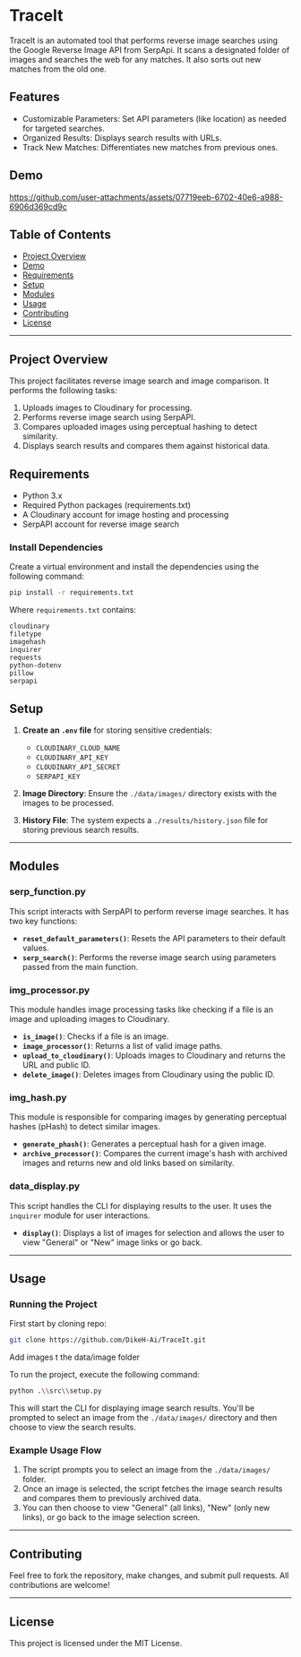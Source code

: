 # TraceIt
TraceIt is an automated tool that performs reverse image searches using the Google Reverse Image API from SerpApi. It scans a designated folder of images and searches the web for any matches. It also sorts out new matches from the old one.
## Features
- Customizable Parameters: Set API parameters (like location) as needed for targeted searches.
- Organized Results: Displays search results with URLs.
- Track New Matches: Differentiates new matches from previous ones.

## Demo
https://github.com/user-attachments/assets/07719eeb-6702-40e6-a988-6906d369cd9c

## Table of Contents

- [Project Overview](#project-overview)
- [Demo](#demo)
- [Requirements](#requirements)
- [Setup](#setup)
- [Modules](#modules)
- [Usage](#usage)
- [Contributing](#contributing)
- [License](#license)

---

## Project Overview

This project facilitates reverse image search and image comparison. It performs the following tasks:

1. Uploads images to Cloudinary for processing.
2. Performs reverse image search using SerpAPI.
3. Compares uploaded images using perceptual hashing to detect similarity.
4. Displays search results and compares them against historical data.



## Requirements

- Python 3.x
- Required Python packages (requirements.txt)
- A Cloudinary account for image hosting and processing
- SerpAPI account for reverse image search

### Install Dependencies

Create a virtual environment and install the dependencies using the following command:

```bash
pip install -r requirements.txt
```

Where `requirements.txt` contains:

```plaintext
cloudinary
filetype
imagehash
inquirer
requests
python-dotenv
pillow
serpapi
```

## Setup

1. **Create an `.env` file** for storing sensitive credentials:
   - `CLOUDINARY_CLOUD_NAME`
   - `CLOUDINARY_API_KEY`
   - `CLOUDINARY_API_SECRET`
   - `SERPAPI_KEY`

2. **Image Directory**: Ensure the `./data/images/` directory exists with the images to be processed.

3. **History File**: The system expects a `./results/history.json` file for storing previous search results.

---

## Modules

### serp_function.py

This script interacts with SerpAPI to perform reverse image searches. It has two key functions:

- **`reset_default_parameters()`**: Resets the API parameters to their default values.
- **`serp_search()`**: Performs the reverse image search using parameters passed from the main function.

### img_processor.py

This module handles image processing tasks like checking if a file is an image and uploading images to Cloudinary.

- **`is_image()`**: Checks if a file is an image.
- **`image_processor()`**: Returns a list of valid image paths.
- **`upload_to_cloudinary()`**: Uploads images to Cloudinary and returns the URL and public ID.
- **`delete_image()`**: Deletes images from Cloudinary using the public ID.

### img_hash.py

This module is responsible for comparing images by generating perceptual hashes (pHash) to detect similar images.

- **`generate_phash()`**: Generates a perceptual hash for a given image.
- **`archive_processor()`**: Compares the current image's hash with archived images and returns new and old links based on similarity.

### data_display.py

This script handles the CLI for displaying results to the user. It uses the `inquirer` module for user interactions.

- **`display()`**: Displays a list of images for selection and allows the user to view "General" or "New" image links or go back.

---

## Usage

### Running the Project
First start by cloning repo:

```bash
git clone https://github.com/DikeH-Ai/TraceIt.git
```

Add images t the data/image folder

To run the project, execute the following command:

```bash
python .\\src\\setup.py
```

This will start the CLI for displaying image search results. You'll be prompted to select an image from the `./data/images/` directory and then choose to view the search results.

### Example Usage Flow

1. The script prompts you to select an image from the `./data/images/` folder.
2. Once an image is selected, the script fetches the image search results and compares them to previously archived data.
3. You can then choose to view "General" (all links), "New" (only new links), or go back to the image selection screen.

---

## Contributing

Feel free to fork the repository, make changes, and submit pull requests. All contributions are welcome!

---

## License

This project is licensed under the MIT License.
